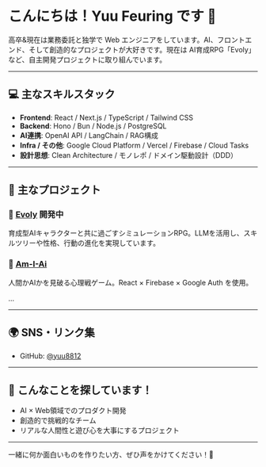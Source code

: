 # こんにちは！Yuu Feuring です 👋

高卒&現在は業務委託と独学で Web エンジニアをしています。AI、フロントエンド、そして創造的なプロジェクトが大好きです。現在は AI育成RPG「Evoly」など、自主開発プロジェクトに取り組んでいます。

---

## 💻 主なスキルスタック

- **Frontend**: React / Next.js / TypeScript / Tailwind CSS
- **Backend**: Hono / Bun / Node.js / PostgreSQL
- **AI連携**: OpenAI API / LangChain / RAG構成
- **Infra / その他**: Google Cloud Platform / Vercel / Firebase / Cloud Tasks
- **設計思想**: Clean Architecture / モノレポ / ドメイン駆動設計（DDD）

---

## 🚀 主なプロジェクト

### 🌱 [Evoly](https://github.com/yuu8812/evoly) 開発中
育成型AIキャラクターと共に過ごすシミュレーションRPG。LLMを活用し、スキルツリーや性格、行動の進化を実現しています。

### 🧠 [Am-I-Ai](https://github.com/yuu8812/am-i-ai)
人間かAIかを見破る心理戦ゲーム。React × Firebase × Google Auth を使用。

...

---

## 🌍 SNS・リンク集

- GitHub: [@yuu8812](https://github.com/yuu8812)

---

## 📩 こんなことを探しています！

- AI × Web領域でのプロダクト開発
- 創造的で挑戦的なチーム
- リアルな人間性と遊び心を大事にするプロジェクト

---

一緒に何か面白いものを作りたい方、ぜひ声をかけてください！🚀
